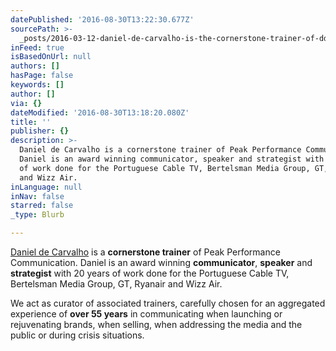 ```yaml
---
datePublished: '2016-08-30T13:22:30.677Z'
sourcePath: >-
  _posts/2016-03-12-daniel-de-carvalho-is-the-cornerstone-trainer-of-ddc-communi.md
inFeed: true
isBasedOnUrl: null
authors: []
hasPage: false
keywords: []
author: []
via: {}
dateModified: '2016-08-30T13:18:20.080Z'
title: ''
publisher: {}
description: >-
  Daniel de Carvalho is a cornerstone trainer of Peak Performance Communication.
  Daniel is an award winning communicator, speaker and strategist with 20 years
  of work done for the Portuguese Cable TV, Bertelsman Media Group, GT, Ryanair
  and Wizz Air.
inLanguage: null
inNav: false
starred: false
_type: Blurb

---
```

[Daniel de Carvalho][0] is a **cornerstone trainer** of Peak Performance Communication. Daniel is an award winning **communicator**, **speaker** and **strategist** with 20 years of work done for the Portuguese Cable TV, Bertelsman Media Group, GT, Ryanair and Wizz Air.

We act as curator of associated trainers, carefully chosen for an aggregated experience of **over 55 years** in communicating when launching or rejuvenating brands, when selling, when addressing the media and the public or during crisis situations.

[0]: http://danieldecarvalho.de/